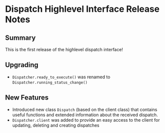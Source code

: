 # Dispatch Highlevel Interface Release Notes

## Summary

This is the first release of the highlevel dispatch interface!

## Upgrading

* `Dispatcher.ready_to_execute()` was renamed to `Dispatcher.running_status_change()`

## New Features

* Introduced new class `Dispatch` (based on the client class) that contains useful functions and extended information about the received dispatch.
* `Dispatcher.client` was added to provide an easy access to the client for updating, deleting and creating dispatches

